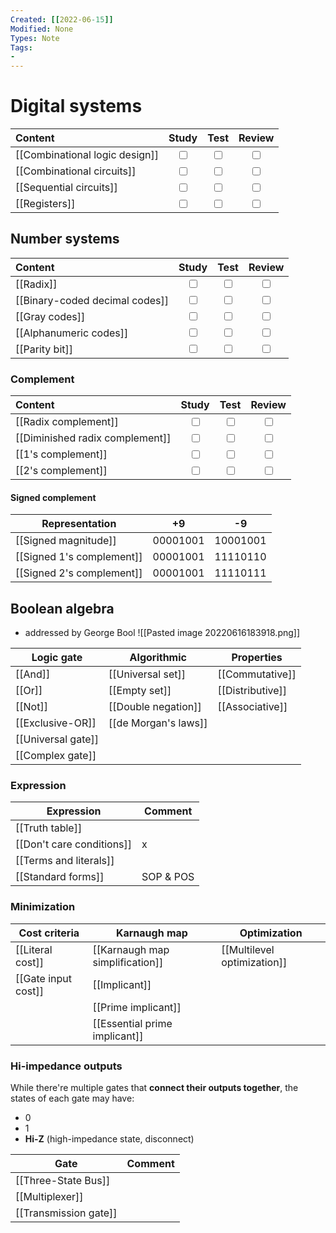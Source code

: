 ```yaml
---
Created: [[2022-06-15]]
Modified: None
Types: Note
Tags: 
- 
---
```

# Digital systems
| Content                        |           Study           |           Test            |          Review           |
|:------------------------------ |:-------------------------:|:-------------------------:|:-------------------------:|
| [[Combinational logic design]] | <input type="checkbox" /> | <input type="checkbox" /> | <input type="checkbox" /> |
| [[Combinational circuits]]     | <input type="checkbox" /> | <input type="checkbox" /> | <input type="checkbox" /> |
| [[Sequential circuits]]        | <input type="checkbox" /> | <input type="checkbox" /> | <input type="checkbox" /> |
| [[Registers]]                   | <input type="checkbox" /> | <input type="checkbox" /> | <input type="checkbox" /> |

## Number systems
| Content                        |           Study           |           Test            |          Review           |
|:------------------------------ |:-------------------------:|:-------------------------:|:-------------------------:|
| [[Radix]]                      | <input type="checkbox" /> | <input type="checkbox" /> | <input type="checkbox" /> |
| [[Binary-coded decimal codes]] | <input type="checkbox" /> | <input type="checkbox" /> | <input type="checkbox" /> |
| [[Gray codes]]                 | <input type="checkbox" /> | <input type="checkbox" /> | <input type="checkbox" /> |
| [[Alphanumeric codes]]         | <input type="checkbox" /> | <input type="checkbox" /> | <input type="checkbox" /> |
| [[Parity bit]]                 | <input type="checkbox" /> | <input type="checkbox" /> | <input type="checkbox" /> |


### Complement
| Content | Study | Test | Review |
| :------ | :---: | :--: | :----: |
|[[Radix complement]]|<input type="checkbox" />|<input type="checkbox" />|<input type="checkbox" />|
|[[Diminished radix complement]]|<input type="checkbox" />|<input type="checkbox" />|<input type="checkbox" />|
|[[1's complement]]|<input type="checkbox" />|<input type="checkbox" />|<input type="checkbox" />|
|[[2's complement]]|<input type="checkbox" />|<input type="checkbox" />|<input type="checkbox" />|

#### Signed complement
| Representation             | +9       | -9       |
| -------------------------- | -------- | -------- |
| [[Signed magnitude]]      | 00001001 | 10001001 |
| [[Signed 1's complement]] | 00001001 | 11110110 |
| [[Signed 2's complement]] | 00001001 | 11110111 |

## Boolean algebra
- addressed by George Bool
![[Pasted image 20220616183918.png]]

| Logic gate         | Algorithmic          | Properties       |
| ------------------ | -------------------- | ---------------- |
| [[And]]            | [[Universal set]]    | [[Commutative]]  |
| [[Or]]             | [[Empty set]]        | [[Distributive]] |
| [[Not]]            | [[Double negation]]  | [[Associative]]  |
| [[Exclusive-OR]]   | [[de Morgan's laws]] |                  |
| [[Universal gate]] |                      |                  |
| [[Complex gate]]   |                      |                  |

### Expression
| Expression                | Comment   |
| ------------------------- | --------- |
| [[Truth table]]           |           |
| [[Don't care conditions]] | x         |
| [[Terms and literals]]    |           |
| [[Standard forms]]        | SOP & POS |

### Minimization
| Cost criteria       | Karnaugh map                    | Optimization                |
| ------------------- | ------------------------------- | --------------------------- |
| [[Literal cost]]    | [[Karnaugh map simplification]] | [[Multilevel optimization]] |
| [[Gate input cost]] | [[Implicant]]                   |                             |
|                     | [[Prime implicant]]             |                             |
|                     | [[Essential prime implicant]]   |                             |

### Hi-impedance outputs
While there're multiple gates that **connect their outputs together**, the states of each gate may have:
- 0
- 1
- **Hi-Z** (high-impedance state, disconnect)

| Gate                  | Comment |
| --------------------- | ------- |
| [[Three-State Bus]]   |         |
| [[Multiplexer]]       |         |
| [[Transmission gate]] |         |


